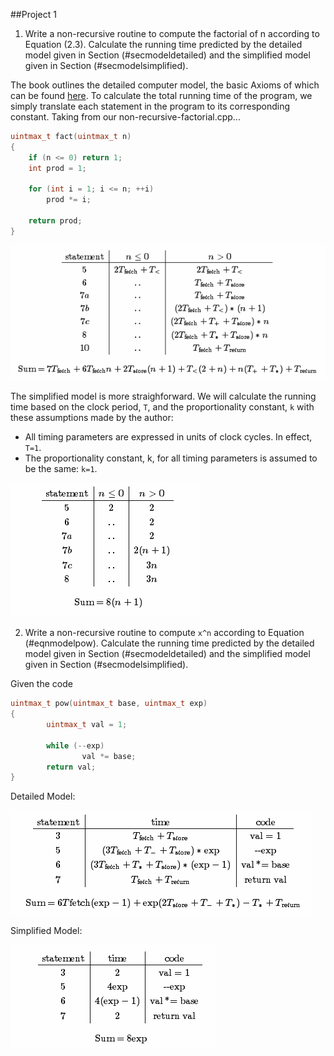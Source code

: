##Project 1

1) Write a non-recursive routine to compute the factorial of n according to Equation (2.3). Calculate the running time predicted by the detailed model given in Section (\#secmodeldetailed) and the simplified model given in Section (\#secmodelsimplified).

 The book outlines the detailed computer model, the basic Axioms of which can be found [here](http://brpreiss.com/books/opus4/html/page36.html). To calculate the total running time of the program, we simply translate each statement in the program to its corresponding constant. Taking from our non-recursive-factorial.cpp...

 ```c++
 uintmax_t fact(uintmax_t n)
 {
     if (n <= 0) return 1;
     int prod = 1;

     for (int i = 1; i <= n; ++i)
         prod *= i;

     return prod;
 }
 ```

 ![](../images/30bfae2f5b6dec7fd2c301ea5acefb35.png)

 The simplified model is more straighforward. We will calculate the running time based on the clock period, `T`, and the proportionality constant, `k` with these assumptions made by the author:

  - All timing parameters are expressed in units of clock cycles. In effect, `T=1`.
  - The proportionality constant, k, for all timing parameters is assumed to be the same: `k=1`.

 ![](../images/687474703a2f2f692e6779617a6f2e636f6d2f31396563653935303630343933626336363266393465643232663538323539372e706e67.png)

2) Write a non-recursive routine to compute `x^n` according to Equation (\#eqnmodelpow). Calculate the running time predicted by the detailed model given in Section (\#secmodeldetailed) and the simplified model given in Section (\#secmodelsimplified).

 Given the code

 ```c++
 uintmax_t pow(uintmax_t base, uintmax_t exp)
 {
         uintmax_t val = 1;

         while (--exp)
                 val *= base;
         return val;
 }
 ```

 Detailed Model:

 ![](../images/5a0eed40e8d6891235c258321339e57d.png)

 Simplified Model:

 ![](../images/04b3ebdbbba96ffaa17ec948bbb73dec.png)